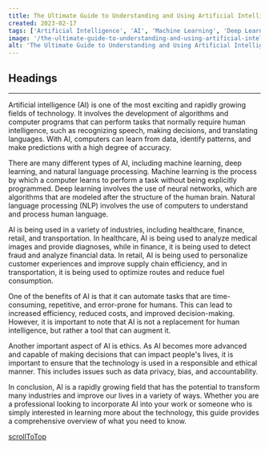 ```yaml
---
title: The Ultimate Guide to Understanding and Using Artificial Intelligence
created: 2023-02-17
tags: ['Artificial Intelligence', 'AI', 'Machine Learning', 'Deep Learning', 'Natural Language Processing', 'Ethics']
image: '/the-ultimate-guide-to-understanding-and-using-artificial-intelligence/image.png'
alt: 'The Ultimate Guide to Understanding and Using Artificial Intelligence'
---
```


## Headings

---

Artificial intelligence (AI) is one of the most exciting and rapidly growing fields of technology. It involves the development of algorithms and computer programs that can perform tasks that normally require human intelligence, such as recognizing speech, making decisions, and translating languages. With AI, computers can learn from data, identify patterns, and make predictions with a high degree of accuracy.

There are many different types of AI, including machine learning, deep learning, and natural language processing. Machine learning is the process by which a computer learns to perform a task without being explicitly programmed. Deep learning involves the use of neural networks, which are algorithms that are modeled after the structure of the human brain. Natural language processing (NLP) involves the use of computers to understand and process human language.

AI is being used in a variety of industries, including healthcare, finance, retail, and transportation. In healthcare, AI is being used to analyze medical images and provide diagnoses, while in finance, it is being used to detect fraud and analyze financial data. In retail, AI is being used to personalize customer experiences and improve supply chain efficiency, and in transportation, it is being used to optimize routes and reduce fuel consumption.

One of the benefits of AI is that it can automate tasks that are time-consuming, repetitive, and error-prone for humans. This can lead to increased efficiency, reduced costs, and improved decision-making. However, it is important to note that AI is not a replacement for human intelligence, but rather a tool that can augment it.

Another important aspect of AI is ethics. As AI becomes more advanced and capable of making decisions that can impact people's lives, it is important to ensure that the technology is used in a responsible and ethical manner. This includes issues such as data privacy, bias, and accountability.

In conclusion, AI is a rapidly growing field that has the potential to transform many industries and improve our lives in a variety of ways. Whether you are a professional looking to incorporate AI into your work or someone who is simply interested in learning more about the technology, this guide provides a comprehensive overview of what you need to know.

[scrollToTop](#headings)
